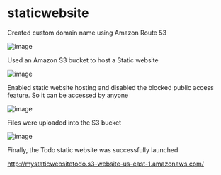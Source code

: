 # staticwebsite
Created custom domain name using Amazon Route 53


![image](https://github.com/Sindhia-raj96/staticwebsite/assets/161922154/6aa4bf44-ed5e-41fd-a6ef-09779b391b33)



Used an Amazon S3 bucket to host a Static website


![image](https://github.com/Sindhia-raj96/staticwebsite/assets/161922154/1ad648bd-bf23-4189-bc05-f5fbbda65e36)



Enabled static website hosting and disabled the blocked public access feature. So it can be accessed by anyone


![image](https://github.com/Sindhia-raj96/staticwebsite/assets/161922154/00cc7122-663e-4222-bcde-b3e33dd40914)


Files were uploaded into the S3 bucket

![image](https://github.com/Sindhia-raj96/staticwebsite/assets/161922154/9fedabb3-dbcf-4656-ab94-0278fa0678d4)


Finally, the Todo static website was successfully launched


http://mystaticwebsitetodo.s3-website-us-east-1.amazonaws.com/
